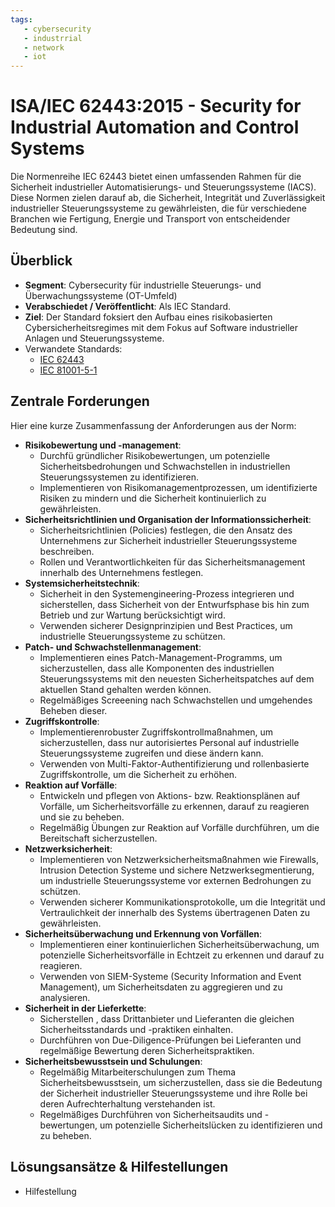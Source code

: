 ```yaml
---
tags:
   - cybersecurity
   - industrrial
   - network
   - iot 	
---
```


# ISA/IEC 62443:2015 - Security for Industrial Automation and Control Systems

Die Normenreihe IEC 62443 bietet einen umfassenden Rahmen für die Sicherheit industrieller Automatisierungs- und Steuerungssysteme (IACS). Diese Normen zielen darauf ab, die Sicherheit, Integrität und Zuverlässigkeit industrieller Steuerungssysteme zu gewährleisten, die für verschiedene Branchen wie Fertigung, Energie und Transport von entscheidender Bedeutung sind.

## Überblick

* **Segment**: Cybersecurity für industrielle Steuerungs- und Überwachungssysteme (OT-Umfeld) 
* **Verabschiedet / Veröffentlicht**: Als IEC Standard.
* **Ziel**:
  Der Standard foksiert den Aufbau eines risikobasierten Cybersicherheitsregimes mit dem Fokus auf Software industrieller Anlagen und Steuerungssysteme. 
* Verwandete Standards:
  * [IEC 62443](/osba-regulatory-monitor/iec62443.md)
  * [IEC 81001-5-1](/osba-regulatory-monitor/iec81001-5-1) 
  



## Zentrale Forderungen

Hier eine kurze Zusammenfassung der Anforderungen aus der Norm:

- **Risikobewertung und -management**:
  - Durchfü gründlicher Risikobewertungen, um potenzielle Sicherheitsbedrohungen und Schwachstellen in industriellen Steuerungssystemen zu identifizieren.
  - Implementieren von Risikomanagementprozessen, um identifizierte Risiken zu mindern und die Sicherheit kontinuierlich zu gewährleisten.
- **Sicherheitsrichtlinien und Organisation der Informationssicherheit**:
  - Sicherheitsrichtlinien (Policies) festlegen, die den Ansatz des Unternehmens zur Sicherheit industrieller Steuerungssysteme beschreiben.
  - Rollen und Verantwortlichkeiten für das Sicherheitsmanagement innerhalb des Unternehmens festlegen.
- **Systemsicherheitstechnik**:
  - Sicherheit in den Systemengineering-Prozess integrieren und sicherstellen, dass Sicherheit von der Entwurfsphase bis hin zum Betrieb und zur Wartung berücksichtigt wird.
  - Verwenden sicherer Designprinzipien und Best Practices, um industrielle Steuerungssysteme zu schützen.
- **Patch- und Schwachstellenmanagement**:
  - Implementieren eines Patch-Management-Programms, um sicherzustellen, dass alle Komponenten des industriellen Steuerungssystems mit den neuesten Sicherheitspatches auf dem aktuellen Stand gehalten werden können.
  - Regelmäßiges Screeening nach Schwachstellen und umgehendes Beheben dieser.
- **Zugriffskontrolle**:
  - Implementierenrobuster Zugriffskontrollmaßnahmen, um sicherzustellen, dass nur autorisiertes Personal auf industrielle Steuerungssysteme zugreifen und diese ändern kann.
  - Verwenden von Multi-Faktor-Authentifizierung und rollenbasierte Zugriffskontrolle, um die Sicherheit zu erhöhen.
- **Reaktion auf Vorfälle**:
  - Entwickeln und pflegen von Aktions- bzw. Reaktionsplänen auf Vorfälle, um Sicherheitsvorfälle zu erkennen, darauf zu reagieren und sie zu beheben.
  - Regelmäßig Übungen zur Reaktion auf Vorfälle durchführen, um die Bereitschaft sicherzustellen.
- **Netzwerksicherheit**:
  - Implementieren von Netzwerksicherheitsmaßnahmen wie Firewalls, Intrusion Detection Systeme und sichere Netzwerksegmentierung, um industrielle Steuerungssysteme vor externen Bedrohungen zu schützen.
  - Verwenden sicherer Kommunikationsprotokolle, um die Integrität und Vertraulichkeit der innerhalb des Systems übertragenen Daten zu gewährleisten.
- **Sicherheitsüberwachung und Erkennung von Vorfällen**:
  - Implementieren einer kontinuierlichen Sicherheitsüberwachung, um potenzielle Sicherheitsvorfälle in Echtzeit zu erkennen und darauf zu reagieren.
  - Verwenden von SIEM-Systeme (Security Information and Event Management), um Sicherheitsdaten zu aggregieren und zu analysieren.
- **Sicherheit in der Lieferkette**:
  - Sicherstellen , dass Drittanbieter und Lieferanten die gleichen Sicherheitsstandards und -praktiken einhalten.
  - Durchführen von Due-Diligence-Prüfungen bei Lieferanten und regelmäßige Bewertung deren Sicherheitspraktiken.
- **Sicherheitsbewusstsein und Schulungen**:
  - Regelmäßig Mitarbeiterschulungen zum Thema Sicherheitsbewusstsein, um sicherzustellen, dass sie die Bedeutung der Sicherheit industrieller Steuerungssysteme und ihre Rolle bei deren Aufrechterhaltung verstehanden ist.
  - Regelmäßiges Durchführen von Sicherheitsaudits und -bewertungen, um potenzielle Sicherheitslücken zu identifizieren und zu beheben.

## Lösungsansätze & Hilfestellungen

* Hilfestellung
